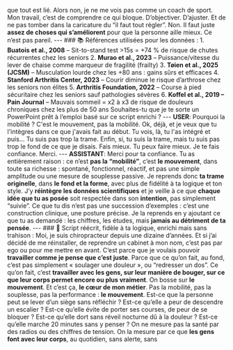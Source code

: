 que tout est lié. Alors non, je ne me vois pas comme un coach de sport. Mon travail, c’est de comprendre ce qui bloque. D’objectiver. D’ajuster. Et de ne pas tomber dans la caricature du “il faut tout régler”. Non. Il faut juste **assez de choses qui s’améliorent** pour que la personne aille mieux. Ce n’est pas pareil. --- ### 📚 Références utilisées pour les données : 1. **Buatois et al., 2008** – Sit-to-stand test >15s = +74 % de risque de chutes récurrentes chez les seniors 2. **Murao et al., 2023** – Puissance/vitesse du lever de chaise comme marqueur de fragilité (frailty) 3. **Tøien et al., 2025 (JCSM)** – Musculation lourde chez les +80 ans : gains sûrs et efficaces 4. **Stanford Arthritis Center, 2023** – Courir diminue le risque d’arthrose chez les seniors non élites 5. **Arthritis Foundation, 2022** – Course à pied sécuritaire chez les seniors sauf pathologies sévères 6. **Koffel et al., 2019 – Pain Journal** – Mauvais sommeil = x2 à x3 de risque de douleurs chroniques chez les plus de 50 ans Souhaites-tu que je te sorte un PowerPoint prêt à l’emploi basé sur ce script enrichi ? --- **USER**: Pourquoi la mobilité ? C'est le mouvement, pas la mobilité. Ok, déjà, et je veux que tu l'intègres dans ce que j'avais fait au début. Tu vois, là, tu l'as intégré et puis... Tu suis pas trop la trame. Enfin, si, tu suis la trame, mais tu suis pas trop le fond de ce que je disais. Fais mieux. Tu peux faire mieux. Je te fais confiance. Merci. --- **ASSISTANT**: Merci pour ta confiance. Tu as entièrement raison : ce n’est **pas la “mobilité”**, c’est **le mouvement**, dans toute sa richesse : spontané, fonctionnel, réactif, et pas une simple amplitude ou une mesure de souplesse passive. Je reprends donc **ta trame originelle**, dans **le fond et la forme**, avec plus de fidélité à ta logique et ton style. J’y **réintègre les données scientifiques** et je veille à ce que **chaque idée que tu as posée** soit respectée dans son **intention**, pas simplement “suivie”. Ce que tu dis n’est pas une succession d’exemples : c’est une construction clinique, une posture précise. Je la reprends en y ajoutant ce que tu as demandé : les chiffres, les études, mais **jamais au détriment de ta pensée**. --- ### 🎥 Script réécrit, fidèle à ta logique, enrichi mais sans trahison : Moi, je suis chiropracteur depuis une dizaine d’années. Et si j’ai décidé de me réinstaller, de reprendre un cabinet à mon nom, c’est pas par ego ou pour me mettre en avant. C’est parce que je voulais pouvoir **travailler comme je pense que c’est juste**. Parce que ce qu’on fait, au fond, c’est pas simplement « soulager une douleur », ou “redresser un dos”. Ce qu’on fait, c’est **travailler avec les gens, sur leur manière de bouger, sur ce que leur corps permet encore ou plus vraiment**. On bosse sur **le mouvement**. Et c’est ça, **le cœur de mon métier**. Pas la mobilité, pas la souplesse, pas la performance : **le mouvement**. Est-ce que la personne peut se lever d’un siège sans réfléchir ? Est-ce qu’elle a peur de descendre un escalier ? Est-ce qu’elle évite de porter ses courses, de peur de se bloquer ? Est-ce qu’elle dort sans réveil nocturne dû à la douleur ? Est-ce qu’elle marche 20 minutes sans y penser ? On ne mesure pas la santé par des radios ou des chiffres de tension. On la mesure par ce que **les gens font avec leur corps**, au quotidien, sans alerte, sans